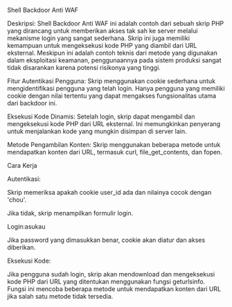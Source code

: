 Shell Backdoor Anti WAF

Deskripsi:
Shell Backdoor Anti WAF ini adalah contoh dari sebuah skrip PHP yang dirancang untuk memberikan akses tak sah ke server melalui mekanisme login yang sangat sederhana. Skrip ini juga memiliki kemampuan untuk mengeksekusi kode PHP yang diambil dari URL eksternal. Meskipun ini adalah contoh teknis dari metode yang digunakan dalam eksploitasi keamanan, penggunaannya pada sistem produksi sangat tidak disarankan karena potensi risikonya yang tinggi.

Fitur
Autentikasi Pengguna: Skrip menggunakan cookie sederhana untuk mengidentifikasi pengguna yang telah login. Hanya pengguna yang memiliki cookie dengan nilai tertentu yang dapat mengakses fungsionalitas utama dari backdoor ini.


Eksekusi Kode Dinamis: Setelah login, skrip dapat mengambil dan mengeksekusi kode PHP dari URL eksternal. Ini memungkinkan penyerang untuk menjalankan kode yang mungkin disimpan di server lain.


Metode Pengambilan Konten: Skrip menggunakan beberapa metode untuk mendapatkan konten dari URL, termasuk curl, file_get_contents, dan fopen.


Cara Kerja

Autentikasi:


Skrip memeriksa apakah cookie user_id ada dan nilainya cocok dengan 'chou'.

Jika tidak, skrip menampilkan formulir login.

Login:asukau


Jika password yang dimasukkan benar, cookie akan diatur dan akses diberikan.

Eksekusi Kode:

Jika pengguna sudah login, skrip akan mendownload dan mengeksekusi kode PHP dari URL yang ditentukan menggunakan fungsi geturlsinfo.
Fungsi ini mencoba beberapa metode untuk mendapatkan konten dari URL jika salah satu metode tidak tersedia.
